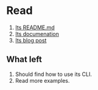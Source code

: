 # Read

1. [Its README.md](https://github.com/etcd-io/bbolt)
2. [Its documenation](https://godoc.org/github.com/coreos/bbolt#example-DB-View)
3. [Its blog post](https://www.progville.com/go/bolt-embedded-db-golang/)

## What left

1. Should find how to use its CLI.
2. Read more examples.
